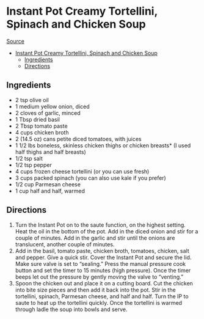 # Instant Pot Creamy Tortellini, Spinach and Chicken Soup

[Source](https://www.365daysofcrockpot.com/instant-pot-creamy-tortellini-spinach-and-chicken-soup/#tasty-recipes-10219-jump-target)

- [Instant Pot Creamy Tortellini, Spinach and Chicken Soup](#instant-pot-creamy-tortellini-spinach-and-chicken-soup)
  - [Ingredients](#ingredients)
  - [Directions](#directions)

## Ingredients

- 2 tsp olive oil
- 1 medium yellow onion, diced
- 2 cloves of garlic, minced
- 1 Tbsp dried basil
- 2 Tbsp tomato paste
- 4 cups chicken broth
- 2 (14.5 oz) cans petite diced tomatoes, with juices
- 1 1/2 lbs boneless, skinless chicken thighs or chicken breasts* (I used half thighs and half breasts)
- 1/2 tsp salt
- 1/2 tsp pepper
- 4 cups frozen cheese tortellini (or you can use fresh)
- 3 cups packed spinach (you can also use kale if you prefer)
- 1/2 cup Parmesan cheese
- 1 cup half and half, warmed

## Directions

1. Turn the Instant Pot on to the saute function, on the highest setting. Heat the oil in the bottom of the pot. Add in the diced onion and stir for a couple of minutes. Add in the garlic and stir until the onions are translucent, another couple of minutes.
1. Add in the basil, tomato paste, chicken broth, tomatoes, chicken, salt and pepper. Give a quick stir. Cover the Instant Pot and secure the lid. Make sure valve is set to “sealing.” Press the manual pressure cook button and set the timer to 15 minutes (high pressure). Once the timer beeps let out the pressure by gently moving the valve to “venting.”
1. Spoon the chicken out and place it on a cutting board. Cut the chicken into bite size pieces and then add it back into the pot. Stir in the tortellini, spinach, Parmesan cheese, and half and half. Turn the IP to saute to heat up the tortellini quickly. Once the tortellini is warmed through ladle the soup into bowls and serve.
